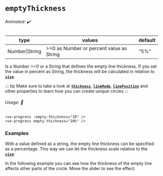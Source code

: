 # `emptyThickness`

###### Animated: ✔️

| type           | values                                    | default |
| -------------- | ----------------------------------------- | ------- |
| Number\|String | \>=0 as Number or percent value as String | "5%"    |

Is a Number >=0 or a String that defines the empty line thickness. If you set the value in percent as String,
the thickness will be calculated in relation to **[`size`](./size.md)**.

::: tip
Make sure to take a look at **[`thickness`](./thickness.md)**, **[`lineMode`](./lineMode.md)**, **[`linePosition`](./linePosition.md)**
and other properties to learn how you can create unique circles
:::

###### Usage: 📜

```vue
<ve-progress :empty-thickness="10" />
<ve-progress empty-thickness="10%" />
```

### Examples

<example-container class="mb-16">
<template #default="{ loading, slider, noData, determinate }">
<v-e-p class="mr-2" :size="160" :progress="slider" :loading="loading" :no-data="noData" :determinate="determinate" :empty-thickness="1">
</v-e-p>
<v-e-p class="mr-2" :size="160" :progress="slider" :loading="loading" :no-data="noData" :determinate="determinate" :empty-thickness="5">
</v-e-p>
<v-e-p class="mr-2" :size="160" :progress="slider" :loading="loading" :no-data="noData" :determinate="determinate" :empty-thickness="15">
</v-e-p>
<v-e-p class="mr-2" :size="160" :progress="slider" :loading="loading" :no-data="noData" :determinate="determinate" :empty-thickness="25">
</v-e-p>
</template>
<template #code>
<CodeGroup>
<CodeGroupItem >

```vue
<template>
  <ve-progress :progress="50" :empty-thickness="1" />
  <ve-progress :progress="50" :empty-thickness="5" />
  <ve-progress :progress="50" :empty-thickness="15" />
  <ve-progress :progress="50" :empty-thickness="25" />
</template>
```

</CodeGroupItem>
</CodeGroup>
</template>
</example-container>

With a value defined as a string, the empty line thickness can be specified as a percentage.
This way we can let the thickness scale relative to the **[`size`](./size.md)**:

<example-container class="mb-16">
<template #default="{ loading, slider, noData, determinate }">
<v-e-p class="mr-2" :progress="slider" :loading="loading" :no-data="noData" :determinate="determinate" :size="100" empty-thickness="10%"/>
<v-e-p class="mr-2" :progress="slider" :loading="loading" :no-data="noData" :determinate="determinate" :size="200" empty-thickness="10%"/>
<v-e-p class="mr-2" :progress="slider" :loading="loading" :no-data="noData" :determinate="determinate" :size="300" empty-thickness="10%"/>
</template>
<template #code>
<CodeGroup>
<CodeGroupItem >

```vue
<template>
  <ve-progress :progress="50" :size="100" empty-thickness="10%" />
  <ve-progress :progress="50" :size="200" empty-thickness="10%" />
  <ve-progress :progress="50" :size="300" empty-thickness="10%" />
</template>
```

</CodeGroupItem>
</CodeGroup>
</template>
</example-container>

In the following example you can see how the thickness of the empty line affects other parts of the circle.
Move the slider to see the effect:

<example-container :range="[0, 100]" :show-modes="false">
    <template #default="{ progress, slider, loading, noData, determinate }">
      <div class="border-2 border-solid border-indigo-600 inline-block">
        <v-e-p :progress="slider" :loading="loading" :no-data="noData" :determinate="determinate" :empty-thickness="slider" dot="20 white"/>
      </div>
    </template>
</example-container>
